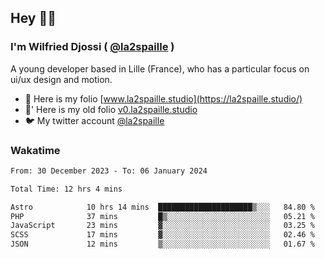 ## Hey 👋🏾
### I'm Wilfried Djossi ( <a href="https://twitter.com/la2spaille/" target="_blank">@la2spaille</a> )
A young developer based in Lille (France), who has a particular focus on ui/ux design and motion.

- 🎨 Here is my folio [www.la2spaille.studio](https://la2spaille.studio/)
- 🎨' Here is my old folio [v0.la2spaille.studio](https://v0.la2spaille.studio/)
- 🐦 My twitter account [@la2spaille](https://twitter.com/la2spaille/)

### Wakatime
<!--START_SECTION:waka-->

```txt
From: 30 December 2023 - To: 06 January 2024

Total Time: 12 hrs 4 mins

Astro            10 hrs 14 mins  █████████████████████▒░░░   84.80 %
PHP              37 mins         █▒░░░░░░░░░░░░░░░░░░░░░░░   05.21 %
JavaScript       23 mins         ▓░░░░░░░░░░░░░░░░░░░░░░░░   03.25 %
SCSS             17 mins         ▓░░░░░░░░░░░░░░░░░░░░░░░░   02.46 %
JSON             12 mins         ▒░░░░░░░░░░░░░░░░░░░░░░░░   01.67 %
```

<!--END_SECTION:waka-->
<!--
**la2spaille/la2spaille** is a ✨ _special_ ✨ repository because its `README.md` (this file) appears on your GitHub profile.

Here are some ideas to get you started:

- 🔭 I’m currently working on ...
- 🌱 I’m currently learning ...
- 👯 I’m looking to collaborate on ...
- 🤔 I’m looking for help with ...
- 💬 Ask me about ...
- 📫 How to reach me: ...
- 😄 Pronouns: ...
- ⚡ Fun fact: ...
-->
